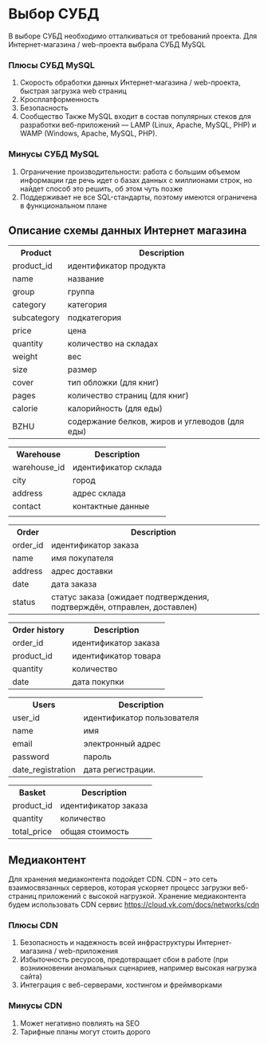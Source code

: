 # Выбор СУБД
В выборе СУБД необходимо отталкиваться от требований проекта. 
Для Интернет-магазина / web-проекта выбрала СУБД MySQL
### Плюсы СУБД MySQL

1. Скорость обработки данных Интернет-магазина / web-проекта, быстрая загрузка web страниц
2. Кросплатформенность
3. Безопасность
4. Сообщество
Также MySQL входит в состав популярных стеков для разработки веб-приложений — LAMP (Linux, Apache, MySQL, PHP) и WAMP (Windows, Apache, MySQL, PHP).
### Минусы СУБД MySQL
 1. Ограничение производительности: работа с большим объемом информации где речь идет о базах данных с миллионами строк, но найдет способ это решить, об этом чуть позже
 2. Поддерживает не все SQL-стандарты, поэтому имеются ограничена в функциональном плане


## Описание схемы данных Интернет магазина

<table>
    <tr>
        <th>Product</th>
        <th>Description</th>
    </tr>
    <tr>
        <td>product_id</td>
        <td>идентификатор продукта</td>
    </tr>
    <tr>
        <td>name</td>
        <td>название</td>
    </tr>
     <tr>
        <td>group</td>
        <td>группа</td>
    </tr>
    <tr>
        <td>category</td>
        <td>категория</td>
    </tr>
    <tr>
        <td>subcategory</td>
        <td>подкатегория</td>
    </tr>
    <tr>
        <td>price</td>
        <td>цена</td>
    </tr>
    <tr>
        <td>quantity</td>
        <td>количество на складах</td>
    </tr>
    <tr>
        <td>weight</td>
        <td>вес</td>
    </tr>
    <tr>
        <td>size</td>
        <td>размер</td>
    </tr>
    <tr>
        <td>cover</td>
        <td>тип обложки (для книг)</td>
    </tr>
    <tr>
        <td>pages</td>
        <td>количество страниц (для книг)</td>
    </tr>
    <tr>
        <td>calorie</td>
        <td>калорийность (для еды)</td>
    </tr>
    <tr>
        <td>BZHU</td>
        <td>содержание белков, жиров и углеводов (для еды)</td>
    </tr>
</table>

<table>
    <tr>
        <th>Warehouse</th>
        <th>Description</th>
    </tr>
    <tr>
        <td>warehouse_id</td>
        <td>идентификатор склада</td>
    </tr>
    <tr>
        <td>city</td>
        <td>город</td>
    </tr>
     <tr>
        <td>address</td>
        <td>адрес склада</td>
    </tr>
    <tr>
        <td>contact</td>
        <td>контактные данные</td>
    </tr>
    <tr>
        <td></td>
        <td></td>
    </tr>
   
</table>

<table>
    <tr>
        <th>Order</th>
        <th>Description</th>
    </tr>
    <tr>
        <td>order_id</td>
        <td>идентификатор заказа</td>
    </tr>
    <tr>
        <td>name</td>
        <td>имя покупателя</td>
    </tr>
     <tr>
        <td>address</td>
        <td>адрес доставки</td>
    </tr>
    <tr>
        <td>date</td>
        <td>дата заказа</td>
    </tr>
    <tr>
        <td>status</td>
        <td>статус заказа (ожидает подтверждения, подтверждён, отправлен, доставлен)</td>
    </tr>
</table>

<table>
    <tr>
        <th>Order history</th>
        <th>Description</th>
    </tr>
    <tr>
        <td>order_id</td>
        <td>идентификатор заказа</td>
    </tr>
    <tr>
        <td>product_id</td>
        <td>идентификатор товара</td>
    </tr>
     <tr>
        <td>quantity</td>
        <td>количество</td>
    </tr>
    <tr>
        <td>date</td>
        <td>дата покупки</td>
    </tr>
</table>

<table>
    <tr>
        <th>Users</th>
        <th>Description</th>
    </tr>
    <tr>
        <td>user_id</td>
        <td>идентификатор пользователя</td>
    </tr>
    <tr>
        <td>name</td>
        <td>имя</td>
    </tr>
     <tr>
        <td>email</td>
        <td>электронный адрес</td>
    </tr>
    <tr>
        <td>password</td>
        <td>пароль</td>
    </tr>
    <tr>
        <td>date_registration</td>
        <td>дата регистрации.</td>
    </tr>
</table>

<table>
    <tr>
        <th>Basket</th>
        <th>Description</th>
    </tr>
    <tr>
        <td>product_id</td>
        <td>идентификатор заказа</td>
    </tr>
    <tr>
        <td>quantity</td>
        <td>количество</td>
    </tr>
     <tr>
        <td>total_price</td>
        <td>общая стоимость</td>
    </tr>
</table>

## Медиаконтент
Для хранения медиаконтента подойдет CDN. 
CDN – это сеть взаимосвязанных серверов, которая ускоряет процесс загрузки веб-страниц приложений с высокой нагрузкой.
Хранение медиаконтента будем использовать CDN сервис https://cloud.vk.com/docs/networks/cdn
### Плюсы CDN
1. Безопасность и надежность всей инфраструктуры Интернет-магазина / web-приложения
2. Избыточность ресурсов, предотвращает сбои в работе (при возникновении аномальных сценариев, например высокая нагрузка сайта)
3. Интеграция с веб-серверами, хостингом и фреймворками

### Минусы CDN
1. Может негативно повлиять на SEO
2. Тарифные планы могут стоить дорого